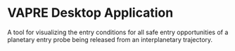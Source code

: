 # VAPRE Desktop Application
A tool for visualizing the entry conditions for all safe entry opportunities of a planetary entry probe being released from an interplanetary trajectory.
